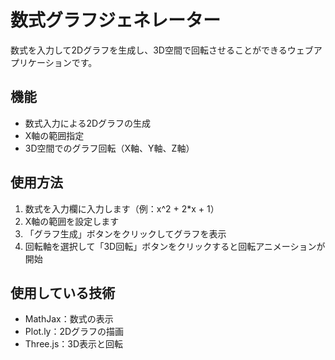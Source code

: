 # 数式グラフジェネレーター

数式を入力して2Dグラフを生成し、3D空間で回転させることができるウェブアプリケーションです。

## 機能

- 数式入力による2Dグラフの生成
- X軸の範囲指定
- 3D空間でのグラフ回転（X軸、Y軸、Z軸）

## 使用方法

1. 数式を入力欄に入力します（例：x^2 + 2*x + 1）
2. X軸の範囲を設定します
3. 「グラフ生成」ボタンをクリックしてグラフを表示
4. 回転軸を選択して「3D回転」ボタンをクリックすると回転アニメーションが開始

## 使用している技術

- MathJax：数式の表示
- Plot.ly：2Dグラフの描画
- Three.js：3D表示と回転
